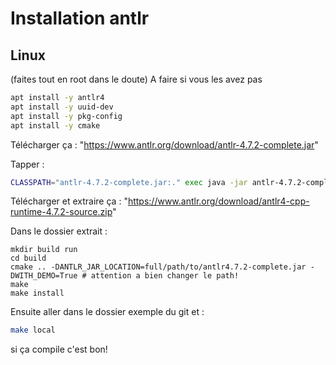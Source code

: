 # Installation antlr
## Linux

(faites tout en root dans le doute)
A faire si vous les avez pas
```bash
apt install -y antlr4
apt install -y uuid-dev
apt install -y pkg-config
apt install -y cmake
```

Télécharger ça : "https://www.antlr.org/download/antlr-4.7.2-complete.jar"

Tapper :
```bash
CLASSPATH="antlr-4.7.2-complete.jar:." exec java -jar antlr-4.7.2-complete.jar "$@"
```

Télécharger et extraire ça : "https://www.antlr.org/download/antlr4-cpp-runtime-4.7.2-source.zip"

Dans le dossier extrait :

```
mkdir build run
cd build
cmake .. -DANTLR_JAR_LOCATION=full/path/to/antlr4.7.2-complete.jar -DWITH_DEMO=True # attention a bien changer le path!
make
make install
```

Ensuite aller dans le dossier exemple du git et :

```bash
make local
```

si ça compile c'est bon!


